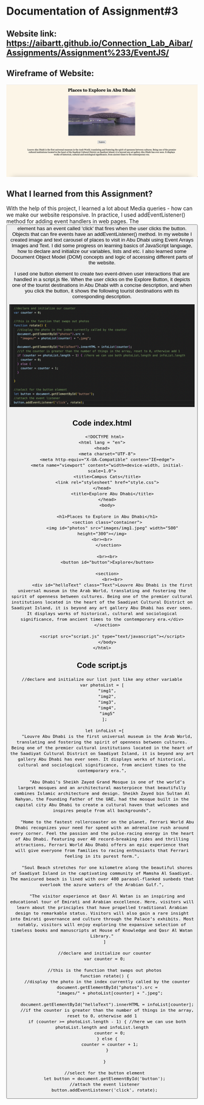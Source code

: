 
# Documentation of Assignment#3

## Website link: https://aibartt.github.io/Connection_Lab_Aibar/Assignments/Assignment%233/EventJS/

## Wireframe of Website: 
![](images/1.png)

## What I learned from this Assignment?

With the help of this project, I learned a lot about Media queries - how can we make our website responsive. In practice, I used addEventListener() method for adding event handlers in web pages. The <button> element has an event called 'click' that fires when the user clicks the button. Objects that can fire events have an addEventListener() method. In my website I created image and text carousel of places to visit in Abu Dhabi using Event Arrays Images and Text. I did some progress on learning basics of JavaScript language, how to declare and initialize our variables, lists and etc. I also learned some Document Object Model (DOM) concepts and logic of accessing different parts of the website.
  
  I used one button element to create two event-driven user interactions that are handled in a script.js file. When the user clicks on the Explore Button, it depicts one of the tourist destinations in Abu Dhabi with a concise description, and when you click the button, it shows the following tourist destinations with its corresponding description.
  
  ![](images/2.png)


## Code index.html
  
	  <!DOCTYPE html>
	<html lang = "en">
	<head>
		<meta charset="UTF-8">
		<meta http-equiv="X-UA-Compatible" conten="IE=edge">
		<meta name="viewport" content="width=device-width, initial-scale=1.0">
		<title>Campus Cats</title>
		<link rel="stylesheet" href="style.css">
	</head>
			<title>Explore Abu Dhabi</title>
		</head>
		<body>

		<h1>Places to Explore in Abu Dhabi</h1>
		<section class="container">
		    <img id="photos" src="images/img1.jpeg" width="500" height="300"></img>
			    <br><br>		    
		 </section>

		<br><br>
		<button id="button">Explore</button>

		<section>
		    <br><br>
		    <div id="helloText" class="Text">Louvre Abu Dhabi is the first universal museum in the Arab World, translating and fostering the spirit of openness between cultures. Being one of the premier cultural institutions located in the heart of the Saadiyat Cultural District on Saadiyat Island, it is beyond any art gallery Abu Dhabi has ever seen. It displays works of historical, cultural and sociological significance, from ancient times to the contemporary era.</div>
		</section>

			<script src="script.js" type="text/javascript"></script>
		</body>
	</html>

## Code script.js

	//declare and initialize our list just like any other variable
	var photoList = [
	    "img1",
	    "img2",
	    "img3",
	    "img4",
	    "img5"
	  ];

	  let infoList =[
	    "Louvre Abu Dhabi is the first universal museum in the Arab World, translating and fostering the spirit of openness between cultures. Being one of the premier cultural institutions located in the heart of the Saadiyat Cultural District on Saadiyat Island, it is beyond any art gallery Abu Dhabi has ever seen. It displays works of historical, cultural and sociological significance, from ancient times to the contemporary era.",

	    "Abu Dhabi’s Sheikh Zayed Grand Mosque is one of the world’s largest mosques and an architectural masterpiece that beautifully combines Islamic architecture and design. Sheikh Zayed bin Sultan Al Nahyan, the Founding Father of the UAE, had the mosque built in the capital city Abu Dhabi to create a cultural haven that welcomes and inspires people from all backgrounds",

	    "Home to the fastest rollercoaster on the planet, Ferrari World Abu Dhabi recognizes your need for speed with an adrenaline rush around every corner. Feel the passion and the pulse-racing energy in the heart of Abu Dhabi. Featuring over 40 record-breaking rides and thrilling attractions, Ferrari World Abu Dhabi offers an epic experience that will give everyone from families to racing enthusiasts that Ferrari feeling in its purest form.",

	    "Soul Beach stretches for one kilometre along the beautiful shores of Saadiyat Island in the captivating community of Mamsha Al Saadiyat. The manicured beach is lined with over 400 parasol-flanked sunbeds that overlook the azure waters of the Arabian Gulf.",

	    "The visitor experience at Qasr Al Watan is an inspiring and educational tour of Emirati and Arabian excellence. Here, visitors will learn about the principles that have propelled traditional Arabian design to remarkable status. Visitors will also gain a rare insight into Emirati governance and culture through the Palace’s exhibits. Most notably, visitors will enjoy exploring the expansive selection of timeless books and manuscripts at House of Knowledge and Qasr Al Watan Library."
	  ]

	  //declare and initialize our counter
	  var counter = 0;

	  //this is the function that swaps out photos
	  function rotate() {
	    //display the photo in the index currently called by the counter
	    document.getElementById("photos").src =
	      "images/" + photoList[counter] + ".jpeg";

	    document.getElementById("helloText").innerHTML = infoList[counter];
	    //if the counter is greater than the number of things in the array, reset to 0, otherwise add 1
	    if (counter >= photoList.length - 1) { //here we can use both photoList.length and infoList.length
	      counter = 0;
	    } else {
	      counter = counter + 1;
	    }

	  }

	  //select for the button element
	  let button = document.getElementById('button');
	  //attach the event listener
	  button.addEventListener('click', rotate);


